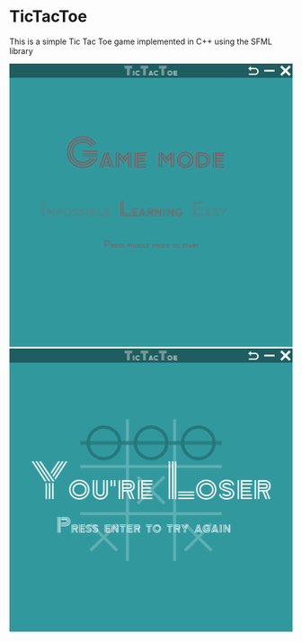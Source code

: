 # TicTacToe
This is a simple Tic Tac Toe game implemented in C++ using the SFML library

![Image1](image1.png)
![Image2](image2.png)
